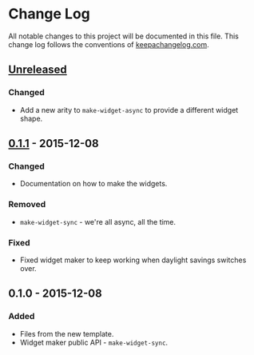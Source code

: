 # Change Log
All notable changes to this project will be documented in this file. This change log follows the conventions of [keepachangelog.com](http://keepachangelog.com/).

## [Unreleased][unreleased]
### Changed
- Add a new arity to `make-widget-async` to provide a different widget shape.

## [0.1.1] - 2015-12-08
### Changed
- Documentation on how to make the widgets.

### Removed
- `make-widget-sync` - we're all async, all the time.

### Fixed
- Fixed widget maker to keep working when daylight savings switches over.

## 0.1.0 - 2015-12-08
### Added
- Files from the new template.
- Widget maker public API - `make-widget-sync`.

[unreleased]: https://github.com/your-name/rescribe/compare/0.1.1...HEAD
[0.1.1]: https://github.com/your-name/rescribe/compare/0.1.0...0.1.1
